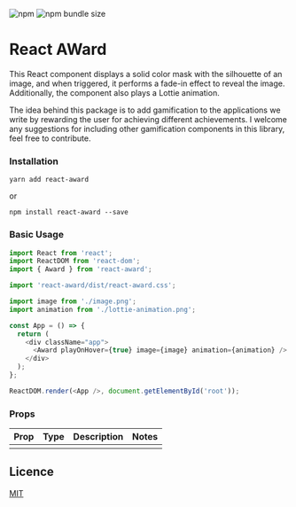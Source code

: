 ![npm](https://img.shields.io/npm/v/react-award)
![npm bundle size](https://img.shields.io/bundlephobia/minzip/react-award?color=green)

# React AWard

This React component displays a solid color mask with the silhouette of an image, and when triggered, it performs a fade-in effect to reveal the image. Additionally, the component also plays a Lottie animation.

The idea behind this package is to add gamification to the applications we write by rewarding the user for achieving different achievements. I welcome any suggestions for including other gamification components in this library, feel free to contribute.

### Installation

```shell
yarn add react-award
```

or

```shell
npm install react-award --save
```

### Basic Usage

```javascript
import React from 'react';
import ReactDOM from 'react-dom';
import { Award } from 'react-award';

import 'react-award/dist/react-award.css';

import image from './image.png';
import animation from './lottie-animation.png';

const App = () => {
  return (
    <div className="app">
      <Award playOnHover={true} image={image} animation={animation} />
    </div>
  );
};

ReactDOM.render(<App />, document.getElementById('root'));
```

### Props

| Prop | Type | Description | Notes |
| ---- | ---- | ----------- | ----- |
|      |      |             |       |

## Licence

[MIT](https://github.com/fedemartinm/react-award/blob/master/LICENSE)
